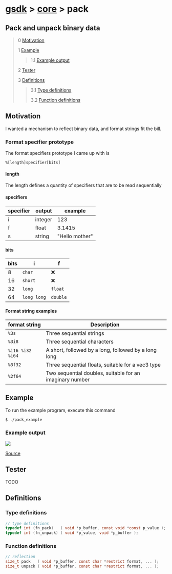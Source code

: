 # [gsdk](../../README.md) > [core](../core.md) > pack

## Pack and unpack binary data

 > 0 [Motivation](#motivation)
 >
 > 1 [Example](#example)
 >
 >> 1.1 [Example output](#example-output)
 >
 > 2 [Tester](#tester)
 >
 > 3 [Definitions](#definitions)
 >
 >> 3.1 [Type definitions](#type-definitions)
 >>
 >> 3.2 [Function definitions](#function-definitions)

## Motivation
 I wanted a mechanism to reflect binary data, and format strings fit the bill. 

### Format specifier prototype
The format specifiers prototype I came up with is 

```
%[length]specifier[bits]
```

#### length
The length defines a quantity of specifiers that are to be read sequentially

#### specifiers
| specifier | output  | example        |
| --------- | ------- | -------------- |
| i         | integer | 123            |
| f         | float   | 3.1415         |  
| s         | string  | "Hello mother" |

#### bits
| bits   | i                | f            |  
| ------ | ---------------  | ------------ |
| 8      | ```char```       | ❌           |
| 16     | ```short```      | ❌           |
| 32     | ```long```       | ```float```  |
| 64     | ```long long```  | ```double``` |

#### Format string examples

| format string        | Description                                              |
| -------------------- | -------------------------------------------------------- | 
| ```%3s```            | Three sequential strings                                 |
| ```%3i8```           | Three sequential characters                              |
| ```%i16 %i32 %i64``` | A short, followed by a long, followed by a long long     |
| ```%3f32```          | Three sequential floats, suitable for a vec3 type        |
| ```%2f64```          | Two sequential doubles, suitable for an imaginary number |
        

## Example
 To run the example program, execute this command
 ```
 $ ./pack_example
 ```
### Example output

 ![](pack_output.png)

 [Source](main.c)
## Tester
 TODO

## Definitions
### Type definitions
```c
// type definitions
typedef int (fn_pack)   ( void *p_buffer, const void *const p_value );
typedef int (fn_unpack) ( void *p_value, void *p_buffer );
```

### Function definitions
```c 
// reflection
size_t pack   ( void *p_buffer, const char *restrict format, ... );
size_t unpack ( void *p_buffer, const char *restrict format, ... );
```
